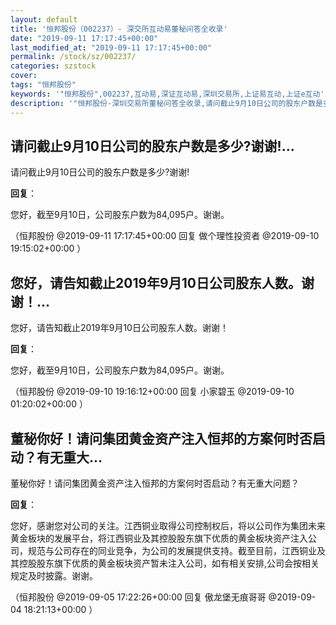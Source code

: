 ```yaml
---
layout: default
title: '恒邦股份（002237）- 深交所互动易董秘问答全收录'
date: "2019-09-11 17:17:45+00:00"
last_modified_at: "2019-09-11 17:17:45+00:00"
permalink: /stock/sz/002237/
categories: szstock
cover: 
tags: "恒邦股份"
keywords: '"恒邦股份",002237,互动易,深证互动易,深圳交易所,上证易互动,上证e互动'
description: '"恒邦股份-深圳交易所董秘问答全收录,请问截止9月10日公司的股东户数是多少?谢谢!"'
---
```


## 请问截止9月10日公司的股东户数是多少?谢谢!...

请问截止9月10日公司的股东户数是多少?谢谢!

**回复**：

您好，截至9月10日，公司股东户数为84,095户。谢谢。 

（恒邦股份  @2019-09-11 17:17:45+00:00 回复 做个理性投资者  @2019-09-10 19:15:02+00:00 ）

## 您好，请告知截止2019年9月10日公司股东人数。谢谢！...

您好，请告知截止2019年9月10日公司股东人数。谢谢！

**回复**：

您好，截至9月10日，公司股东户数为84,095户。谢谢。 

（恒邦股份  @2019-09-10 19:16:12+00:00 回复 小家碧玉  @2019-09-10 01:20:02+00:00 ）

## 董秘你好！请问集团黄金资产注入恒邦的方案何时否启动？有无重大...

董秘你好！请问集团黄金资产注入恒邦的方案何时否启动？有无重大问题？

**回复**：

您好，感谢您对公司的关注。江西铜业取得公司控制权后，将以公司作为集团未来黄金板块的发展平台，将江西铜业及其控股股东旗下优质的黄金板块资产注入公司，规范与公司存在的同业竞争，为公司的发展提供支持。截至目前，江西铜业及其控股股东旗下优质的黄金板块资产暂未注入公司，如有相关安排,公司会按相关规定及时披露。谢谢。 

（恒邦股份  @2019-09-05 17:22:26+00:00 回复 傲龙堡无痕哥哥  @2019-09-04 18:21:13+00:00 ）

